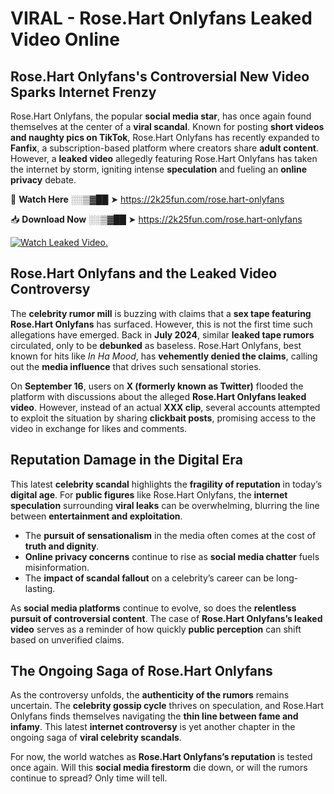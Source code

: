 # VIRAL - Rose.Hart Onlyfans Leaked Video Online

## **Rose.Hart Onlyfans's Controversial New Video Sparks Internet Frenzy**  

Rose.Hart Onlyfans, the popular **social media star**, has once again found themselves at the center of a **viral scandal**. Known for posting **short videos and naughty pics on TikTok**, Rose.Hart Onlyfans has recently expanded to **Fanfix**, a subscription-based platform where creators share **adult content**. However, a **leaked video** allegedly featuring Rose.Hart Onlyfans has taken the internet by storm, igniting intense **speculation** and fueling an **online privacy** debate.  

🔴 **Watch Here** ░░▒▓██ ➤ https://2k25fun.com/rose.hart-onlyfans  

📥 **Download Now** ░░▒▓██ ➤ https://2k25fun.com/rose.hart-onlyfans  

[![Watch Leaked Video.](https://miro.medium.com/v2/resize:fit:828/format:webp/1*cilzJN44JGOrTw9NJCrNHA.gif "Watch Leaked Video")](https://2k25fun.com/rose.hart-onlyfans)

## **Rose.Hart Onlyfans and the Leaked Video Controversy**  

The **celebrity rumor mill** is buzzing with claims that a **sex tape featuring Rose.Hart Onlyfans** has surfaced. However, this is not the first time such allegations have emerged. Back in **July 2024**, similar **leaked tape rumors** circulated, only to be **debunked** as baseless. Rose.Hart Onlyfans, best known for hits like *In Ha Mood*, has **vehemently denied the claims**, calling out the **media influence** that drives such sensational stories.  

On **September 16**, users on **X (formerly known as Twitter)** flooded the platform with discussions about the alleged **Rose.Hart Onlyfans leaked video**. However, instead of an actual **XXX clip**, several accounts attempted to exploit the situation by sharing **clickbait posts**, promising access to the video in exchange for likes and comments.  

## **Reputation Damage in the Digital Era**  

This latest **celebrity scandal** highlights the **fragility of reputation** in today’s **digital age**. For **public figures** like Rose.Hart Onlyfans, the **internet speculation** surrounding **viral leaks** can be overwhelming, blurring the line between **entertainment and exploitation**.  

- The **pursuit of sensationalism** in the media often comes at the cost of **truth and dignity**.  
- **Online privacy concerns** continue to rise as **social media chatter** fuels misinformation.  
- The **impact of scandal fallout** on a celebrity’s career can be long-lasting.  

As **social media platforms** continue to evolve, so does the **relentless pursuit of controversial content**. The case of **Rose.Hart Onlyfans’s leaked video** serves as a reminder of how quickly **public perception** can shift based on unverified claims.  

## **The Ongoing Saga of Rose.Hart Onlyfans**  

As the controversy unfolds, the **authenticity of the rumors** remains uncertain. The **celebrity gossip cycle** thrives on speculation, and Rose.Hart Onlyfans finds themselves navigating the **thin line between fame and infamy**. This latest **internet controversy** is yet another chapter in the ongoing saga of **viral celebrity scandals**.  

For now, the world watches as **Rose.Hart Onlyfans’s reputation** is tested once again. Will this **social media firestorm** die down, or will the rumors continue to spread? Only time will tell.